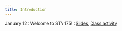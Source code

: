 ```yaml
---
title: Introduction
---
```


January 12
: Welcome to STA 175!
  : [Slides](#), [Class activity](https://sta175-s22.github.io/class_activities/ca_1.html)